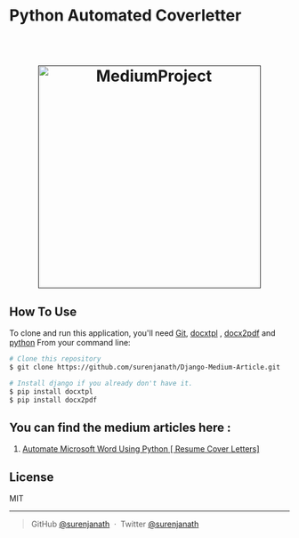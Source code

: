 # Python Automated Coverletter
<h1 align="center">
  <br>
  <a href=""><img src="[![image](https://user-images.githubusercontent.com/42503383/170886861-97a854af-f5c4-4206-9863-899d811e5075.png)](https://miro.medium.com/max/1400/1*ukn9m-HKJbduqWEz3md2yQ.png)" alt="MediumProject" width="400"></a>
  <br>
</h1>

## How To Use

To clone and run this application, you'll need [Git](https://git-scm.com), [docxtpl](https://pypi.org/project/docxtpl/) , [docx2pdf](https://pypi.org/project/docx2pdf/) and [python](https://www.python.org/) 
From your command line:

```bash
# Clone this repository
$ git clone https://github.com/surenjanath/Django-Medium-Article.git

# Install django if you already don't have it.
$ pip install docxtpl
$ pip install docx2pdf

```

## You can find the medium articles here : 
1. [Automate Microsoft Word Using Python [ Resume Cover Letters]](https://surenjanath.medium.com/automate-microsoft-word-using-python-resume-cover-letters-aed2d9c0894c)


## License

MIT

---

> GitHub [@surenjanath](https://github.com/surenjanath) &nbsp;&middot;&nbsp;
> Twitter [@surenjanath](https://twitter.com/surenjanath)
